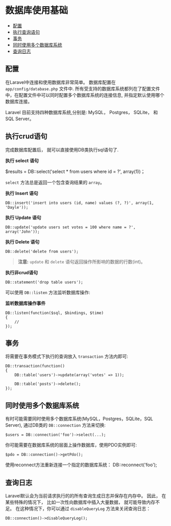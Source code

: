 # 数据库使用基础

- [配置](#configuration)
- [执行查询语句](#running-queries)
- [事务](#database-transactions)
- [同时使用多个数据库系统](#accessing-connections)
- [查询日志](#query-logging)

<a name="configuration"></a>
## 配置

在Laravel中连接和使用数据库非常简单。 数据库配置在 `app/config/database.php` 文件中. 所有受支持的数据库系统都列在了配置文件中，在配置文件中可以同时配置多个数据库系统的连接信息, 并指定默认使用哪个数据库连接。

Laravel 目前支持四种数据库系统,分别是: MySQL， Postgres， SQLite， 和 SQL Server。

<a name="running-queries"></a>
## 执行crud语句

完成数据库配置后， 就可以直接使用DB类执行sql语句了.

**执行 select 语句**

  $results = DB::select('select * from users where id = ?', array(1))；

`select` 方法总是返回一个包含查询结果的 `array`。

**执行 Insert 语句**

	DB::insert('insert into users (id, name) values (?, ?)', array(1, 'Dayle'));

**执行 Update 语句**

	DB::update('update users set votes = 100 where name = ?', array('John'));

**执行 Delete 语句**

	DB::delete('delete from users');

> **注意:** `update` 和 `delete` 语句返回操作所影响的数据的行数(int)。

**执行非crud语句**

	DB::statement('drop table users');

可以使用 `DB::listen` 方法监听数据库操作:

**监听数据库操作事件**

	DB::listen(function($sql, $bindings, $time)
	{
		//
	});

<a name="database-transactions"></a>
## 事务

将需要在事务模式下执行的查询放入 `transaction` 方法内即可:

	DB::transaction(function()
	{
		DB::table('users')->update(array('votes' => 1));

		DB::table('posts')->delete();
	});

<a name="accessing-connections"></a>
## 同时使用多个数据库系统

有时可能需要同时使用多个数据库系统(MySQL，Postgres，SQLite，SQL Server), 通过DB类的 `DB::connection` 方法来切换:

	$users = DB::connection('foo')->select(...);

你可能需要在数据库系统的层面上操作数据库，使用PDO实例即可:

	$pdo = DB::connection()->getPdo();

使用reconnect方法重新连接一个指定的数据库系统：
	DB::reconnect('foo');

<a name="query-logging"></a>
## 查询日志

Laravel默认会为当前请求执行的的所有查询生成日志并保存在内存中。 因此， 在某些特殊的情况下， 比如一次性向数据库中插入大量数据， 就可能导致内存不足。 在这种情况下，你可以通过 `disableQueryLog` 方法来关闭查询日志：

	DB::connection()->disableQueryLog();
